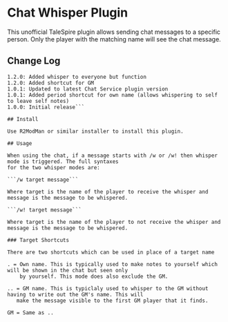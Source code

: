 # Chat Whisper Plugin

This unofficial TaleSpire plugin allows sending chat messages to a specific person. Only the player
with the matching name will see the chat message.
 
## Change Log

```1.2.1: Improved GM detection method for GM shortcuts
1.2.0: Added whisper to everyone but function
1.2.0: Added shortcut for GM
1.0.1: Updated to latest Chat Service plugin version
1.0.1: Added period shortcut for own name (allows whispering to self to leave self notes)
1.0.0: Initial release```

## Install

Use R2ModMan or similar installer to install this plugin.
   
## Usage

When using the chat, if a message starts with /w or /w! then whisper mode is triggered. The full syntaxes
for the two whisper modes are:

```/w target message```

Where target is the name of the player to receive the whisper and message is the message to be whispered.

```/w! target message```

Where target is the name of the player to not receive the whisper and message is the message to be whispered.

### Target Shortcuts

There are two shortcuts which can be used in place of a target name

. = Own name. This is typically used to make notes to yourself which will be shown in the chat but seen only
    by yourself. This mode does also exclude the GM.

.. = GM name. This is typiclaly used to whisper to the GM without having to write out the GM's name. This will
   make the message visible to the first GM player that it finds.

GM = Same as ..
   

